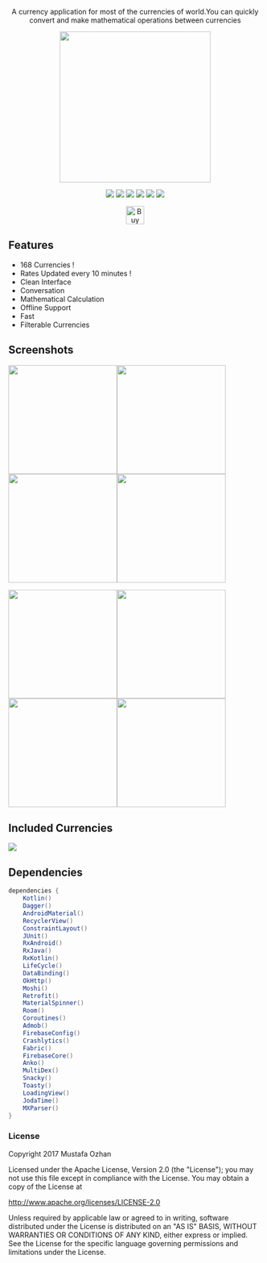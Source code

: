 <p align="center">A currency application for most of the currencies of world.You can quickly convert and make mathematical operations between currencies</p>
<p align="center"><a href="https://play.google.com/store/apps/details?id=mustafaozhan.github.com.mycurrencies"><img src="https://play.google.com/intl/en_us/badges/images/generic/en_badge_web_generic.png" width="300px"></a></p>
<p align="center"><a href="https://www.codacy.com/app/mr.mustafa.ozhan/androidCCC?utm_source=github.com&amp;utm_medium=referral&amp;utm_content=CurrencyConverterCalculator/androidCCC&amp;utm_campaign=Badge_Grade"><img src="https://api.codacy.com/project/badge/Grade/185d6056f27a41db900c8a30e94e3564"/></a>   <img src="https://travis-ci.com/CurrencyConverterCalculator/androidCCC.svg?branch=master">  <img src="https://img.shields.io/github/last-commit/CurrencyConverterCalculator/androidCCC.svg">  <img src="https://img.shields.io/github/issues/CurrencyConverterCalculator/androidCCC.svg">   <img src="https://img.shields.io/github/issues-closed/CurrencyConverterCalculator/androidCCC.svg">  <img src="https://img.shields.io/github/license/CurrencyConverterCalculator/androidCCC.svg"></p>
<p align="center"><a href='https://ko-fi.com/B0B2TZMH' target='_blank'><img height='36' style='border:0px;height:36px;' src='https://az743702.vo.msecnd.net/cdn/kofi1.png?v=2' border='0' alt='Buy Me a Coffee at ko-fi.com' /></a></p>

## Features

-   168 Currencies !
-   Rates Updated every 10 minutes !
-   Clean Interface
-   Conversation
-   Mathematical Calculation
-   Offline Support
-   Fast
-   Filterable Currencies

## Screenshots

<img src="https://i.postimg.cc/7wQ3PPVM/1.png?dl=1" width="216px"/><img src="https://i.postimg.cc/sfgWybGN/2.png?dl=1" width="216px"/><img src="https://i.postimg.cc/4s3vTHzx/3.png?dl=1" width="216px"/><img src="https://i.postimg.cc/HTcQrGvG/4.png?dl=1" width="216px"/>

<img src="https://i.postimg.cc/HpbXtwCB/5.png?dl=1" width="216px"/><img src="https://i.postimg.cc/ZbZ3sWbZ/6.png?dl=1" width="216px"/><img src="https://i.postimg.cc/VzxXM72J/7.png?dl=1" width="216px"/><img src="https://i.postimg.cc/cxm3pdC3/8.png?dl=1" width="216px"/>

## Included Currencies

<img src="https://i.postimg.cc/1yLhy6jr/cover.png?dl=1"/>

## Dependencies
```gradle
dependencies {
    Kotlin()
    Dagger()
    AndroidMaterial()
    RecyclerView()
    ConstraintLayout()
    JUnit()
    RxAndroid()
    RxJava()
    RxKotlin()
    LifeCycle()
    DataBinding()
    OkHttp()
    Moshi()
    Retrofit()
    MaterialSpinner()
    Room()
    Coroutines()
    Admob()
    FirebaseConfig()
    Crashlytics()
    Fabric()
    FirebaseCore()
    Anko()
    MultiDex()
    Snacky()
    Toasty()
    LoadingView()
    JodaTime()
    MXParser()
}
```

### License
Copyright 2017 Mustafa Ozhan

Licensed under the Apache License, Version 2.0 (the "License"); you may not use this file except in compliance with the License. You may obtain a copy of the License at

<http://www.apache.org/licenses/LICENSE-2.0>

Unless required by applicable law or agreed to in writing, software distributed under the License is distributed on an "AS IS" BASIS, WITHOUT WARRANTIES OR CONDITIONS OF ANY KIND, either express or implied. See the License for the specific language governing permissions and limitations under the License.
